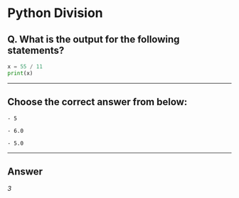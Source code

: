 # Python Division

## Q. What is the output for the following statements?

```python
x = 55 / 11
print(x)
```

---

## Choose the correct answer from below:

    - 5

    - 6.0

    - 5.0

---

## Answer
*3*
